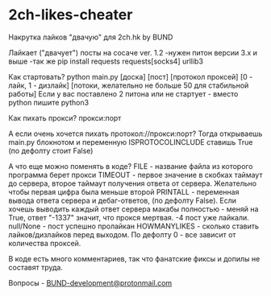 # 2ch-likes-cheater
Накрутка лайков "двачую" для 2ch.hk by BUND


Лайкает ("двачует") посты на сосаче
ver. 1.2
-нужен питон версии 3.x и выше
-так же pip install requests requests[socks4] urllib3

Как стартовать? 
python main.py [доска] [пост] [протокол проксей] [0 - лайк, 1 - дизлайк] [потоки, желательно не больше 50 для стабильной работы]
Если у вас поставлено 2 питона или не стартует - вместо python пишите python3

Как пихать прокси? 
прокси:порт

А если очень хочется пихать протокол://прокси:порт? 
Тогда открываешь main.py блокнотом и переменную ISPROTOCOLINCLUDE ставишь True (по дефолту стоит False)

А что еще можно поменять в коде?
FILE - название файла из которого программа берет прокси
TIMEOUT - первое значение в скобках таймаут до сервера, второе таймаут получения ответа от сервера. Желательно чтобы первая цифра была меньше второй
PRINTALL - переменная вывода ответа сервера и дебаг-ответов, (по дефолту False). Если хочешь выводить каждый ответ сервера макабы полностью - меняй на True, ответ "-1337" значит, что прокся мертвая. -4 пост уже лайкали. null/None - пост успешно пролайкан
HOWMANYLIKES - сколько ставить лайков/дизлайков перед выходом. По дефолту 0 - все зависит от количества проксей. 

В коде есть много комментариев, так что фанатские фиксы и допилы не составят труда.

Вопросы - BUND-development@protonmail.com
